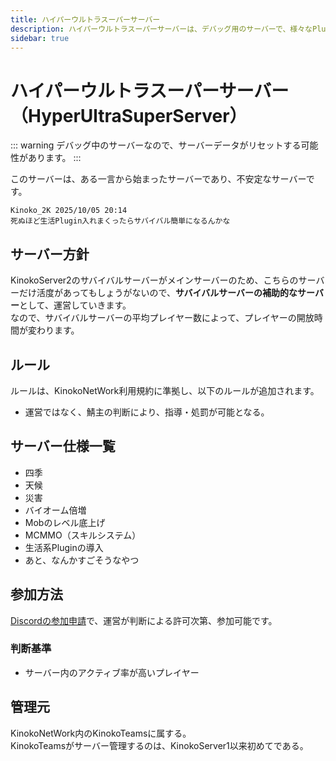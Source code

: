 ```yaml
---
title: ハイパーウルトラスーパーサーバー
description: ハイパーウルトラスーパーサーバーは、デバッグ用のサーバーで、様々なPluginのテストを行っています。また、サバイバルサーバーの平均プレイヤー数によって、プレイヤーの開放時間が変わります。
sidebar: true
---
```

# ハイパーウルトラスーパーサーバー（HyperUltraSuperServer）
::: warning
デバッグ中のサーバーなので、サーバーデータがリセットする可能性があります。
:::

このサーバーは、ある一言から始まったサーバーであり、不安定なサーバーです。<br>
```
Kinoko_2K 2025/10/05 20:14
死ぬほど生活Plugin入れまくったらサバイバル簡単になるんかな
```

## サーバー方針
KinokoServer2のサバイバルサーバーがメインサーバーのため、こちらのサーバーだけ活度があってもしょうがないので、**サバイバルサーバーの補助的なサーバー**として、運営していきます。<br>
なので、サバイバルサーバーの平均プレイヤー数によって、プレイヤーの開放時間が変わります。

## ルール
ルールは、KinokoNetWork利用規約に準拠し、以下のルールが追加されます。
- 運営ではなく、鯖主の判断により、指導・処罰が可能となる。

## サーバー仕様一覧
- 四季
- 天候
- 災害
- バイオーム倍増
- Mobのレベル底上げ
- MCMMO（スキルシステム）
- 生活系Pluginの導入
- あと、なんかすごそうなやつ

## 参加方法
[Discordの参加申請](https://discord.com/channels/1274617838212218893/1424371330832400505/1425127678771724424)で、運営が判断による許可次第、参加可能です。

### 判断基準
- サーバー内のアクティブ率が高いプレイヤー

## 管理元
KinokoNetWork内のKinokoTeamsに属する。<br>
KinokoTeamsがサーバー管理するのは、KinokoServer1以来初めてである。
